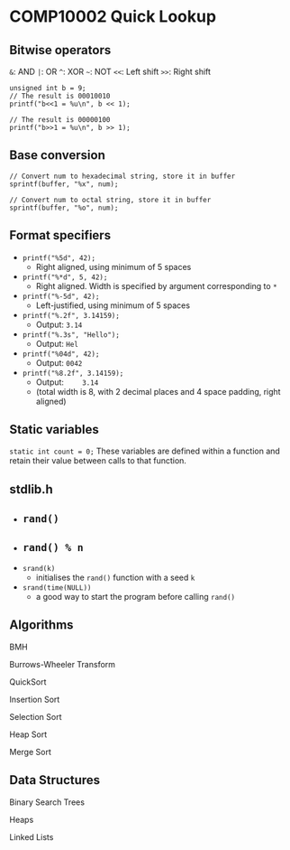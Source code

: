 # COMP10002 Quick Lookup

## Bitwise operators

`&`: AND
`|`: OR
`^`: XOR
`~`: NOT
`<<`: Left shift
`>>`: Right shift

```
unsigned int b = 9;
// The result is 00010010
printf("b<<1 = %u\n", b << 1);

// The result is 00000100
printf("b>>1 = %u\n", b >> 1);
```

## Base conversion

```
// Convert num to hexadecimal string, store it in buffer
sprintf(buffer, "%x", num);

// Convert num to octal string, store it in buffer
sprintf(buffer, "%o", num);
```

## Format specifiers

- `printf("%5d", 42);`
    - Right aligned, using minimum of 5 spaces
- `printf("%*d", 5, 42);`
    - Right aligned. Width is specified by argument corresponding to `*`
- `printf("%-5d", 42);`
    - Left-justified, using minimum of 5 spaces
- `printf("%.2f", 3.14159);`
    - Output: `3.14`
- `printf("%.3s", "Hello");`
    - Output: `Hel`
- `printf("%04d", 42);`
    - Output: `0042`
- `printf("%8.2f", 3.14159);`
    - Output: `    3.14`
    - (total width is 8, with 2 decimal places and 4 space padding, right aligned)

## Static variables

`static int count = 0;`
These variables are defined within a function and retain their value between calls to that function.

## stdlib.h

- `rand()`
    - 
- `rand() % n`
    - 
- `srand(k)`
    - initialises the `rand()` function with a seed `k`
- `srand(time(NULL))`
    - a good way to start the program before calling `rand()`

## Algorithms

BMH

Burrows-Wheeler Transform

QuickSort

Insertion Sort

Selection Sort

Heap Sort

Merge Sort

## Data Structures

Binary Search Trees

Heaps

Linked Lists
